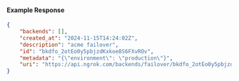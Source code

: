 <!-- Code generated for API Clients. DO NOT EDIT. -->

#### Example Response

```json
{
	"backends": [],
	"created_at": "2024-11-15T14:24:02Z",
	"description": "acme failover",
	"id": "bkdfo_2otEo0y5pbjzdKxkoe8S6FXvROv",
	"metadata": "{\"environment\": \"production\"}",
	"uri": "https://api.ngrok.com/backends/failover/bkdfo_2otEo0y5pbjzdKxkoe8S6FXvROv"
}
```
